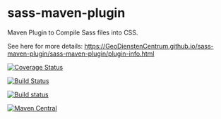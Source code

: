 sass-maven-plugin
=================

Maven Plugin to Compile Sass files into CSS.

See here for more details: https://GeoDienstenCentrum.github.io/sass-maven-plugin/sass-maven-plugin/plugin-info.html

[![Coverage Status](https://img.shields.io/coveralls/GeoDienstenCentrum/sass-maven-plugin.svg)](https://coveralls.io/r/GeoDienstenCentrum/sass-maven-plugin)

[![Build Status](https://travis-ci.org/GeoDienstenCentrum/sass-maven-plugin.svg?branch=master)](https://travis-ci.org/GeoDienstenCentrum/sass-maven-plugin)

[![Build status](https://ci.appveyor.com/api/projects/status/qxc604b7o0rwxsel?svg=true)](https://ci.appveyor.com/project/mprins/sass-maven-plugin)

[![Maven Central](https://maven-badges.herokuapp.com/maven-central/nl.geodienstencentrum.maven/sass-maven-plugin/badge.svg)](https://maven-badges.herokuapp.com/maven-central/nl.geodienstencentrum.maven/sass-maven-plugin/)
